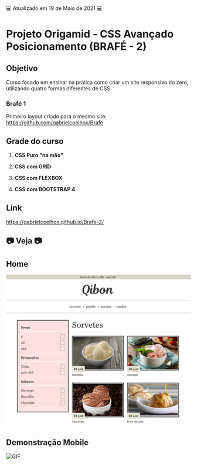 💻 Atualizado em 19 de Maio de 2021 💻

# Projeto Origamid - CSS Avançado Posicionamento (BRAFÉ - 2)

## Objetivo

Curso focado em ensinar na prática como criar um site responsivo do zero, utilizando quatro formas diferentes de CSS.

### Brafé 1

Primeiro layout criado para o mesmo site: https://github.com/gabrielcoelhox/Brafe

## Grade do curso

1. <b>CSS Puro "na mão"</b> </br>

2. <b>CSS com GRID</b> </br>

3. <b>CSS com FLEXBOX</b> </br>

4. <b>CSS com BOOTSTRAP 4</b> </br>

## Link

https://gabrielcoelhox.github.io/Brafe-2/

## 📷 Veja 📷

## Home

![IMG](github/img1.png)

## Demonstração Mobile

![GIF](github/mobile.gif)
